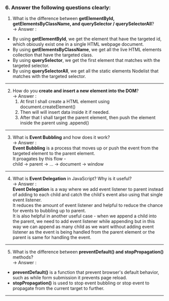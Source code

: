 ### 6. Answer the following questions clearly:

1. What is the difference between **getElementById, getElementsByClassName, and querySelector / querySelectorAll**?  
-> Answer :  
- By using **getElementById**, we get the element that have the targeted id, which obiously exist one in a single HTML webpage document.  
- By using **getElementsByClassName**, we get all the live HTML elements collection that have the targeted class.  
- By using **querySelector**, we get the first element that matches with the targeted selector.  
- By using **querySelectorAll**, we get all the static elements Nodelist that matches with the targeted selector.
---
2. How do you **create and insert a new element into the DOM**?  
-> Answer :  
    1. At first I shall create a HTML element using document.createElement()
    1. Then will will insert data inside it if needed.
    1. After that I shall target the parent element, then push the element inside the parent using .append() 
---
3. What is **Event Bubbling** and how does it work?  
-> Answer :  
**Event Bubbling** is a process that moves up or push the event from the targeted element to the parent element.  
It proagates by this flow -  
child -> parent -> … -> document -> window
---
4. What is **Event Delegation** in JavaScript? Why is it useful?  
-> Answer :  
**Event Delegation** is a way where we add event listener to parent instead of adding to each child and catch the child's event also using that single event listener.  
It reduces the amount of event listener and helpful to reduce the chance for events to bubbling up to parent.  
It is also helpful in another useful case - when we append a child into the parent, we need to add event listener while appending but in this way we can append as many child as we want without adding event listener as the event is being handled from the parent element or the parent is same for handling the event.
---
5. What is the difference between **preventDefault() and stopPropagation()** methods?  
-> Answer :  
- **preventDefault()** is a function that prevent browser's default behavior, such as while form submission it prevents page reload.
- **stopPropagation()** is used to stop event bubbling or stop event to propagate from the current target to further.
---